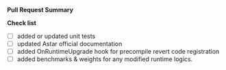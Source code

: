 **Pull Request Summary**


**Check list**
- [ ] added or updated unit tests
- [ ] updated Astar official documentation
- [ ] added OnRuntimeUpgrade hook for precompile revert code registration
- [ ] added benchmarks & weights for any modified runtime logics.
